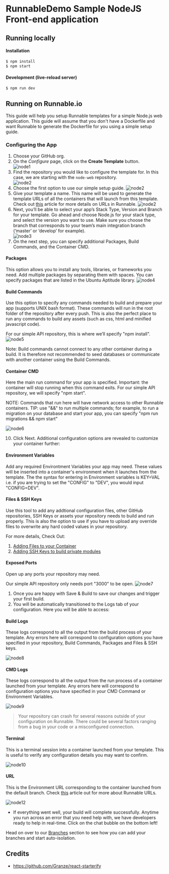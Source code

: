 # RunnableDemo Sample NodeJS Front-end application

## Running locally

#### Installation
```bash
$ npm install
$ npm start
```

#### Development (live-reload server)
```bash
$ npm run dev
```

## Running on Runnable.io

This guide will help you setup Runnable templates for a simple Node.js web application. This guide will assume that you don't have a Dockerfile and want Runnable to generate the Dockerfile for you using a simple setup guide.

### Configuring the App 

1. Choose your GitHub org.
2. On the _Configure_ page, click on the __Create Template__ button.  
![node1](/images/node1.png)  
3. Find the repository you would like to configure the template for. In this case, we are starting with the `node-web` repository.  
![node2](/images/node2.png)  
4. Choose the first option to use our simple setup guide.
![node2](/images/node2a.png)  
5. Give your template a name. This name will be used to generate the template URLs of all the containers that will launch from this template. Check out [this](http://https://runnable.zendesk.com/hc/en-us/articles/212802006) article for more details on URLs in Runnable.
![node2](/images/node2b.png)  
6. Next, you’ll be able to select your app’s Stack Type, Version and Branch for your template. Go ahead and choose Node.js for your stack type, and select the version you want to use. Make sure you choose the branch that corresponds to your team’s main integration branch (‘master’  or ‘develop’ for example).  
![node3](/images/node3.png)  
6. On the next step, you can specify additional Packages, Build Commands, and the Container CMD. 

#### Packages 

This option allows you to install any tools, libraries, or frameworks you need. Add multiple packages by separating them with spaces. You can specify packages that are listed in the Ubuntu Aptitude library.
![node4](/images/node4.png)  

#### Build Commands

Use this option to specify any commands needed to build and prepare your app (supports UNIX bash format). These commands will run in the root folder of the repository after every push. This is also the perfect place to run any commands to build any assets (such as css, html and minified javascript code). 

For our simple API repository, this is where we’ll specify "npm install".
![node5](/images/node5.png)  

Note: Build commands cannot connect to any other container during a build. It is therefore not recommended to seed databases or communicate with another container using the Build Commands.

#### Container CMD 

Here the main run command for your app is specified. Important: the container will stop running when this command exits. For our simple API repository, we will specify "npm start".

NOTE: Commands that run here will have network access to other Runnable containers. TIP: use "&&" to run multiple commands; for example, to run a migration on your database and start your app, you can specify "npm run migrations && npm start"

![node6](/images/node6.png)  

10. Click Next. Additional configuration options are revealed to customize your container further:

#### Environment Variables

Add any required Environtment Variables your app may need. These values will be inserted into a container's environment when it launches from the template. The the syntax for entering in Environment variables is KEY=VAL i.e. if you are trying to set the "CONFIG" to "DEV", you would input "CONFIG=DEV".

#### Files & SSH Keys

Use this tool to add any addtional configuration files, other GitHub repositories, SSH Keys or assets your repository needs to build and run properly. This is also the option to use if you have to upload any override files to overwrite any hard coded values in your repository.

For more details, Check Out:

1. [Adding Files to your Container](https://support.runnable.com/hc/en-us/articles/208221743)
2. [Adding SSH Keys to build private modules](https://support.runnable.com/hc/en-us/articles/208018586-My-build-is-failing-because-of-No-Such-Key-or-Host-key-verification-failed-What-do-I-do-)

#### Exposed Ports

Open up any ports your repository may need. 

Our simple API repository only needs port "3000" to be open. 
![node7](/images/node7.png)  

1. Once you are happy with Save & Build to save our changes and trigger your first build. 
2. You will be automatically transitioned to the Logs tab of your configuration. Here you will be able to access:

#### Build Logs

These logs correspond to all the output from the build process of your template. Any errors here will correspond to configuration options you have specified in your repository, Build Commands, Packages and Files & SSH keys. 

![node8](/images/node8.png)  

#### CMD Logs 

These logs correspond to all the output from the run process of a container launched from your template. Any errors here will correspond to configuration options you have specified in your CMD Command or Environment Variables. 

![node9](/images/node9.png)  

> Your repository can crash for several reasons outside of your configuration on Runnable. There could be several factors ranging from a bug in your code or a misconfigured connection. 

#### Terminal

This is a terminal session into a container launched from your template. This is useful to verify any configuration details you may want to confirm.

![node10](/images/node10.png)  

#### URL

This is the Environment URL corresponding to the container launched from the default branch. Check [this](https://support.runnable.com/hc/en-us/articles/212802006-Runnable-URLs) article out for more about Runnable URLs.

![node12](/images/node12.png)  

* If everything went well, your build will complete successfully. Anytime you run across an error that you need help with, we have developers ready to help in real-time. Click on the chat bubble on the bottom left!  

Head on over to our [Branches](https://support.runnable.com/hc/en-us/sections/202755686-Branches) section to see how you can add your branches and start auto-isolation.

## Credits
- https://github.com/Granze/react-starterify
